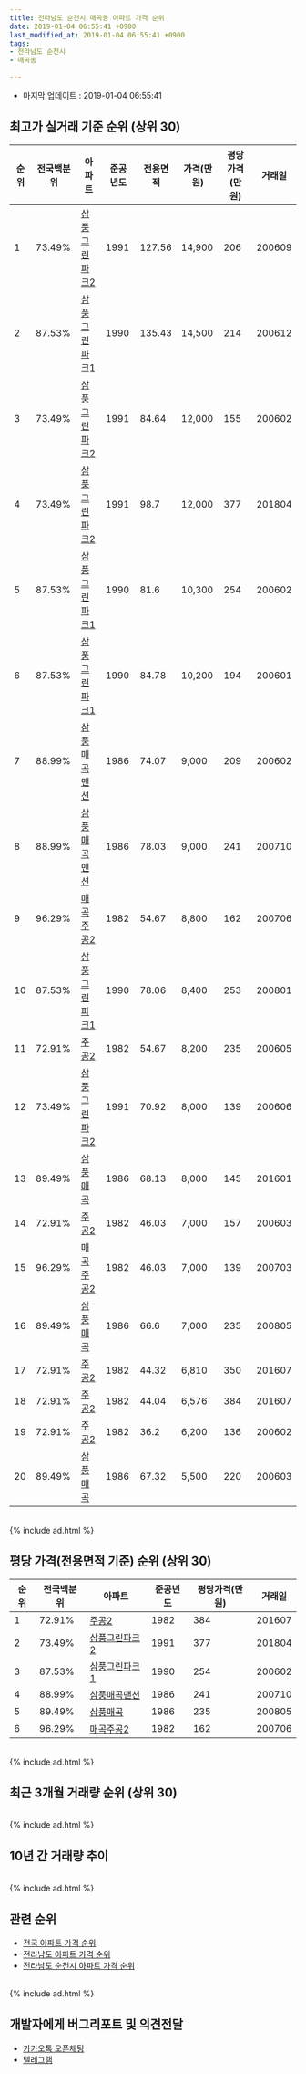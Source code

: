 ```yaml
---
title: 전라남도 순천시 매곡동 아파트 가격 순위
date: 2019-01-04 06:55:41 +0900
last_modified_at: 2019-01-04 06:55:41 +0900
tags:
- 전라남도 순천시
- 매곡동

---
```


* 마지막 업데이트 : 2019-01-04 06:55:41

## 최고가 실거래 기준 순위 (상위 30)


|순위|전국백분위|아파트|준공년도|전용면적|가격(만원)|평당가격(만원)|거래일|
|---|---|---|---|---|---|---|---|
|1|73.49%|[삼풍그린파크2](https://search.naver.com/search.naver?query=%EC%A0%84%EB%9D%BC%EB%82%A8%EB%8F%84+%EC%88%9C%EC%B2%9C%EC%8B%9C+%EB%A7%A4%EA%B3%A1%EB%8F%99+%EC%82%BC%ED%92%8D%EA%B7%B8%EB%A6%B0%ED%8C%8C%ED%81%AC2)|1991|127.56|14,900|206|200609|
|2|87.53%|[삼풍그린파크1](https://search.naver.com/search.naver?query=%EC%A0%84%EB%9D%BC%EB%82%A8%EB%8F%84+%EC%88%9C%EC%B2%9C%EC%8B%9C+%EB%A7%A4%EA%B3%A1%EB%8F%99+%EC%82%BC%ED%92%8D%EA%B7%B8%EB%A6%B0%ED%8C%8C%ED%81%AC1)|1990|135.43|14,500|214|200612|
|3|73.49%|[삼풍그린파크2](https://search.naver.com/search.naver?query=%EC%A0%84%EB%9D%BC%EB%82%A8%EB%8F%84+%EC%88%9C%EC%B2%9C%EC%8B%9C+%EB%A7%A4%EA%B3%A1%EB%8F%99+%EC%82%BC%ED%92%8D%EA%B7%B8%EB%A6%B0%ED%8C%8C%ED%81%AC2)|1991|84.64|12,000|155|200602|
|4|73.49%|[삼풍그린파크2](https://search.naver.com/search.naver?query=%EC%A0%84%EB%9D%BC%EB%82%A8%EB%8F%84+%EC%88%9C%EC%B2%9C%EC%8B%9C+%EB%A7%A4%EA%B3%A1%EB%8F%99+%EC%82%BC%ED%92%8D%EA%B7%B8%EB%A6%B0%ED%8C%8C%ED%81%AC2)|1991|98.7|12,000|377|201804|
|5|87.53%|[삼풍그린파크1](https://search.naver.com/search.naver?query=%EC%A0%84%EB%9D%BC%EB%82%A8%EB%8F%84+%EC%88%9C%EC%B2%9C%EC%8B%9C+%EB%A7%A4%EA%B3%A1%EB%8F%99+%EC%82%BC%ED%92%8D%EA%B7%B8%EB%A6%B0%ED%8C%8C%ED%81%AC1)|1990|81.6|10,300|254|200602|
|6|87.53%|[삼풍그린파크1](https://search.naver.com/search.naver?query=%EC%A0%84%EB%9D%BC%EB%82%A8%EB%8F%84+%EC%88%9C%EC%B2%9C%EC%8B%9C+%EB%A7%A4%EA%B3%A1%EB%8F%99+%EC%82%BC%ED%92%8D%EA%B7%B8%EB%A6%B0%ED%8C%8C%ED%81%AC1)|1990|84.78|10,200|194|200601|
|7|88.99%|[삼풍매곡맨션](https://search.naver.com/search.naver?query=%EC%A0%84%EB%9D%BC%EB%82%A8%EB%8F%84+%EC%88%9C%EC%B2%9C%EC%8B%9C+%EB%A7%A4%EA%B3%A1%EB%8F%99+%EC%82%BC%ED%92%8D%EB%A7%A4%EA%B3%A1%EB%A7%A8%EC%85%98)|1986|74.07|9,000|209|200602|
|8|88.99%|[삼풍매곡맨션](https://search.naver.com/search.naver?query=%EC%A0%84%EB%9D%BC%EB%82%A8%EB%8F%84+%EC%88%9C%EC%B2%9C%EC%8B%9C+%EB%A7%A4%EA%B3%A1%EB%8F%99+%EC%82%BC%ED%92%8D%EB%A7%A4%EA%B3%A1%EB%A7%A8%EC%85%98)|1986|78.03|9,000|241|200710|
|9|96.29%|[매곡주공2](https://search.naver.com/search.naver?query=%EC%A0%84%EB%9D%BC%EB%82%A8%EB%8F%84+%EC%88%9C%EC%B2%9C%EC%8B%9C+%EB%A7%A4%EA%B3%A1%EB%8F%99+%EB%A7%A4%EA%B3%A1%EC%A3%BC%EA%B3%B52)|1982|54.67|8,800|162|200706|
|10|87.53%|[삼풍그린파크1](https://search.naver.com/search.naver?query=%EC%A0%84%EB%9D%BC%EB%82%A8%EB%8F%84+%EC%88%9C%EC%B2%9C%EC%8B%9C+%EB%A7%A4%EA%B3%A1%EB%8F%99+%EC%82%BC%ED%92%8D%EA%B7%B8%EB%A6%B0%ED%8C%8C%ED%81%AC1)|1990|78.06|8,400|253|200801|
|11|72.91%|[주공2](https://search.naver.com/search.naver?query=%EC%A0%84%EB%9D%BC%EB%82%A8%EB%8F%84+%EC%88%9C%EC%B2%9C%EC%8B%9C+%EB%A7%A4%EA%B3%A1%EB%8F%99+%EC%A3%BC%EA%B3%B52)|1982|54.67|8,200|235|200605|
|12|73.49%|[삼풍그린파크2](https://search.naver.com/search.naver?query=%EC%A0%84%EB%9D%BC%EB%82%A8%EB%8F%84+%EC%88%9C%EC%B2%9C%EC%8B%9C+%EB%A7%A4%EA%B3%A1%EB%8F%99+%EC%82%BC%ED%92%8D%EA%B7%B8%EB%A6%B0%ED%8C%8C%ED%81%AC2)|1991|70.92|8,000|139|200606|
|13|89.49%|[삼풍매곡](https://search.naver.com/search.naver?query=%EC%A0%84%EB%9D%BC%EB%82%A8%EB%8F%84+%EC%88%9C%EC%B2%9C%EC%8B%9C+%EB%A7%A4%EA%B3%A1%EB%8F%99+%EC%82%BC%ED%92%8D%EB%A7%A4%EA%B3%A1)|1986|68.13|8,000|145|201601|
|14|72.91%|[주공2](https://search.naver.com/search.naver?query=%EC%A0%84%EB%9D%BC%EB%82%A8%EB%8F%84+%EC%88%9C%EC%B2%9C%EC%8B%9C+%EB%A7%A4%EA%B3%A1%EB%8F%99+%EC%A3%BC%EA%B3%B52)|1982|46.03|7,000|157|200603|
|15|96.29%|[매곡주공2](https://search.naver.com/search.naver?query=%EC%A0%84%EB%9D%BC%EB%82%A8%EB%8F%84+%EC%88%9C%EC%B2%9C%EC%8B%9C+%EB%A7%A4%EA%B3%A1%EB%8F%99+%EB%A7%A4%EA%B3%A1%EC%A3%BC%EA%B3%B52)|1982|46.03|7,000|139|200703|
|16|89.49%|[삼풍매곡](https://search.naver.com/search.naver?query=%EC%A0%84%EB%9D%BC%EB%82%A8%EB%8F%84+%EC%88%9C%EC%B2%9C%EC%8B%9C+%EB%A7%A4%EA%B3%A1%EB%8F%99+%EC%82%BC%ED%92%8D%EB%A7%A4%EA%B3%A1)|1986|66.6|7,000|235|200805|
|17|72.91%|[주공2](https://search.naver.com/search.naver?query=%EC%A0%84%EB%9D%BC%EB%82%A8%EB%8F%84+%EC%88%9C%EC%B2%9C%EC%8B%9C+%EB%A7%A4%EA%B3%A1%EB%8F%99+%EC%A3%BC%EA%B3%B52)|1982|44.32|6,810|350|201607|
|18|72.91%|[주공2](https://search.naver.com/search.naver?query=%EC%A0%84%EB%9D%BC%EB%82%A8%EB%8F%84+%EC%88%9C%EC%B2%9C%EC%8B%9C+%EB%A7%A4%EA%B3%A1%EB%8F%99+%EC%A3%BC%EA%B3%B52)|1982|44.04|6,576|384|201607|
|19|72.91%|[주공2](https://search.naver.com/search.naver?query=%EC%A0%84%EB%9D%BC%EB%82%A8%EB%8F%84+%EC%88%9C%EC%B2%9C%EC%8B%9C+%EB%A7%A4%EA%B3%A1%EB%8F%99+%EC%A3%BC%EA%B3%B52)|1982|36.2|6,200|136|200602|
|20|89.49%|[삼풍매곡](https://search.naver.com/search.naver?query=%EC%A0%84%EB%9D%BC%EB%82%A8%EB%8F%84+%EC%88%9C%EC%B2%9C%EC%8B%9C+%EB%A7%A4%EA%B3%A1%EB%8F%99+%EC%82%BC%ED%92%8D%EB%A7%A4%EA%B3%A1)|1986|67.32|5,500|220|200603|


<br>
{% include ad.html %}
<br>

## 평당 가격(전용면적 기준) 순위 (상위 30)


|순위|전국백분위|아파트|준공년도|평당가격(만원)|거래일|
|---|---|---|---|---|---|
|1|72.91%|[주공2](https://search.naver.com/search.naver?query=%EC%A0%84%EB%9D%BC%EB%82%A8%EB%8F%84+%EC%88%9C%EC%B2%9C%EC%8B%9C+%EB%A7%A4%EA%B3%A1%EB%8F%99+%EC%A3%BC%EA%B3%B52)|1982|384|201607|
|2|73.49%|[삼풍그린파크2](https://search.naver.com/search.naver?query=%EC%A0%84%EB%9D%BC%EB%82%A8%EB%8F%84+%EC%88%9C%EC%B2%9C%EC%8B%9C+%EB%A7%A4%EA%B3%A1%EB%8F%99+%EC%82%BC%ED%92%8D%EA%B7%B8%EB%A6%B0%ED%8C%8C%ED%81%AC2)|1991|377|201804|
|3|87.53%|[삼풍그린파크1](https://search.naver.com/search.naver?query=%EC%A0%84%EB%9D%BC%EB%82%A8%EB%8F%84+%EC%88%9C%EC%B2%9C%EC%8B%9C+%EB%A7%A4%EA%B3%A1%EB%8F%99+%EC%82%BC%ED%92%8D%EA%B7%B8%EB%A6%B0%ED%8C%8C%ED%81%AC1)|1990|254|200602|
|4|88.99%|[삼풍매곡맨션](https://search.naver.com/search.naver?query=%EC%A0%84%EB%9D%BC%EB%82%A8%EB%8F%84+%EC%88%9C%EC%B2%9C%EC%8B%9C+%EB%A7%A4%EA%B3%A1%EB%8F%99+%EC%82%BC%ED%92%8D%EB%A7%A4%EA%B3%A1%EB%A7%A8%EC%85%98)|1986|241|200710|
|5|89.49%|[삼풍매곡](https://search.naver.com/search.naver?query=%EC%A0%84%EB%9D%BC%EB%82%A8%EB%8F%84+%EC%88%9C%EC%B2%9C%EC%8B%9C+%EB%A7%A4%EA%B3%A1%EB%8F%99+%EC%82%BC%ED%92%8D%EB%A7%A4%EA%B3%A1)|1986|235|200805|
|6|96.29%|[매곡주공2](https://search.naver.com/search.naver?query=%EC%A0%84%EB%9D%BC%EB%82%A8%EB%8F%84+%EC%88%9C%EC%B2%9C%EC%8B%9C+%EB%A7%A4%EA%B3%A1%EB%8F%99+%EB%A7%A4%EA%B3%A1%EC%A3%BC%EA%B3%B52)|1982|162|200706|


<br>
{% include ad.html %}
<br>

## 최근 3개월 거래량 순위 (상위 30)


<div style="width:100%;">
    <canvas id="deal_count_ranking" height="250"></canvas>
</div>


<script>
new Chart(document.getElementById("deal_count_ranking"), {
    type: 'horizontalBar',
    data: {
        labels: ['주공2', '매곡주공2', '삼풍그린파크1', '삼풍그린파크2', '삼풍매곡'],
        datasets: [{
            label: '실거래 수',
            data: [2, 2, 1, 1, 1],
            borderColor: "rgba(255, 0, 128, 1)",
            backgroundColor: "rgba(255, 0, 128, 0.5)",
            fill: false,
        }]
    },
    options: {
        responsive: true,
        title: {
            display: true,
            text: '최근 3개월 거래량 순위'
        },
        tooltips: {
            mode: 'index',
            intersect: false,
            callbacks: {
                title: function(tooltipItems, data) {
                    return "실거래 수:";
                },
                label: function(tooltipItem, data) {
                    return data.labels[tooltipItem.index] + ": " + tooltipItem.xLabel;
                }
            }
        },
        hover: {
            mode: 'nearest',
            intersect: true
        },
        scales: {
            xAxes: [{
                display: true,
                scaleLabel: {
                    display: true,
                    labelString: '실거래 수'
                },
                ticks: {
                    suggestedMin: 0,
                }
            }],
            yAxes: [{
                display: true,
                ticks: {
                    autoSkip: false,
                    callback: function(value, index, values) {
                        if (value.length > 15)
                            return value.substr(0, 13) + "...";
                        else
                            return value;
                    }
                },
                scaleLabel: {
                    display: false,
                }
            }]
        }
    }
});

</script>


<br>
{% include ad.html %}
<br>

## 10년 간 거래량 추이


<div style="width:100%;">
    <canvas id="deal_progress" height="250"></canvas>
</div>

<script>
new Chart(document.getElementById("deal_progress"), {
    type: 'line',
    data: {
        labels: ['200901','200902','200903','200904','200905','200906','200907','200908','200909','200910','200911','200912','201001','201002','201003','201004','201005','201006','201007','201008','201009','201010','201011','201012','201101','201102','201103','201104','201105','201106','201107','201108','201109','201110','201111','201112','201201','201202','201203','201204','201205','201206','201207','201208','201209','201210','201211','201212','201301','201302','201303','201304','201305','201306','201307','201308','201309','201310','201311','201312','201401','201402','201403','201404','201405','201406','201407','201408','201409','201410','201411','201412','201501','201502','201503','201504','201505','201506','201507','201508','201509','201510','201511','201512','201601','201602','201603','201604','201605','201606','201607','201608','201609','201610','201611','201612','201701','201702','201703','201704','201705','201706','201707','201708','201709','201710','201711','201712','201801','201802','201803','201804','201805','201806','201807','201808','201809','201810','201811','201812','201901'],
        datasets: [{
            label: '실거래 수',
            pointRadius: 1,
            data: [1, 1, 2, 1, 0, 3, 3, 4, 3, 1, 7, 7, 2, 0, 1, 3, 3, 2, 2, 1, 4, 1, 1, 5, 0, 4, 4, 9, 0, 0, 2, 4, 4, 4, 2, 2, 4, 4, 4, 3, 5, 1, 3, 2, 2, 6, 2, 4, 2, 2, 1, 2, 2, 3, 1, 1, 4, 3, 3, 2, 5, 4, 3, 0, 2, 2, 0, 3, 2, 6, 6, 1, 4, 3, 4, 3, 0, 3, 2, 4, 2, 1, 2, 20, 4, 13, 6, 2, 3, 5, 18, 0, 6, 1, 2, 4, 2, 8, 7, 6, 8, 7, 5, 8, 3, 1, 8, 2, 9, 3, 15, 8, 2, 2, 2, 3, 4, 4, 4, 3, 0],
            borderColor: "rgba(255, 201, 14, 1)",
            backgroundColor: "rgba(255, 201, 14, 0.5)",
            fill: true,
        }]
    },
    options: {
        responsive: true,
        title: {
            display: true,
            text: '10년간 거래량 추이'
        },
        tooltips: {
            mode: 'index',
            intersect: false,
        },
        hover: {
            mode: 'nearest',
            intersect: true
        },
        scales: {
            xAxes: [{
                display: true,
                scaleLabel: {
                    display: true,
                    labelString: '년/월'
                }
            }],
            yAxes: [{
                display: true,
                ticks: {
                    suggestedMin: 0,
                },
                scaleLabel: {
                    display: true,
                    labelString: '실거래 수'
                }
            }]
        }
    }
});

</script>


<br>
{% include ad.html %}
<br>

## 관련 순위

- [전국 아파트 가격 순위](https://inasie.github.io/apt-ranking/전국)
- [전라남도 아파트 가격 순위](https://inasie.github.io/apt-ranking/전라남도)
- [전라남도 순천시 아파트 가격 순위](https://inasie.github.io/apt-ranking/전라남도-순천시)


<br>
{% include ad.html %}
<br>

## 개발자에게 버그리포트 및 의견전달

- [카카오톡 오픈채팅](https://open.kakao.com/o/gLJUAP4)
- [텔레그램](https://t.me/inasie)


